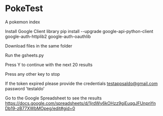 # PokeTest
A pokemon index

Install Google Client library
pip install --upgrade google-api-python-client google-auth-httplib2 google-auth-oauthlib

Download files in the same folder

Run the gsheets.py 

Press Y to continue with the next 20 results

Press any other key to stop

If the token expired please provide the credentials testappsaldo@gmail.com password 'testaldo'

Go to the Google Spreadsheet to see the results https://docs.google.com/spreadsheets/d/1jrdWy6kOHzz9gjEuqgJFUnpnYnDb19-zB77XWbMOpeg/edit#gid=0 
